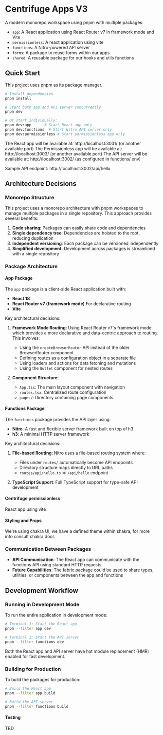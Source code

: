# Centrifuge Apps V3

A modern monorepo workspace using pnpm with multiple packages:

- `app`: A React application using React Router v7 in framework mode and Vite
- `permissionless`: A react application using vite
- `functions`: A Nitro-powered API server
- `forms`: A package to reuse forms within our apps
- `shared`: A reusable package for our hooks and utils functions

## Quick Start

This project uses [pnpm](https://pnpm.io/) as its package manager.

```bash
# Install dependencies
pnpm install

# Start both app and API server concurrently
pnpm dev

# Or start individually:
pnpm dev:app      # Start React app only
pnpm dev:functions  # Start Nitro API server only
pnpm dev:permissionless # Start permissionless app only
```

The React app will be available at: http://localhost:3001/ (or another available port)
The Permissionless app will be available at: http://localhost:3003/ (or another available port)
The API server will be available at: http://localhost:3002/ (as configured in functions/.env)

Sample API endpoint: http://localhost:3002/api/hello

## Architecture Decisions

### Monorepo Structure

This project uses a monorepo architecture with pnpm workspaces to manage multiple packages in a single repository. This approach provides several benefits:

1. **Code sharing**: Packages can easily share code and dependencies
2. **Single dependency tree**: Dependencies are hoisted to the root, reducing duplication
3. **Independent versioning**: Each package can be versioned independently
4. **Simplified development**: Development across packages is streamlined with a single repository

### Package Architecture

#### App Package

The `app` package is a client-side React application built with:

- **React 18**
- **React Router v7 (framework mode)** For declarative routing
- **Vite**

Key architectural decisions:

1. **Framework Mode Routing**: Using React Router v7's framework mode which provides a more declarative and data-centric approach to routing. This involves:

   - Using the `createBrowserRouter` API instead of the older BrowserRouter component
   - Defining routes as a configuration object in a separate file
   - Using loaders and actions for data fetching and mutations
   - Using the `Outlet` component for nested routes

2. **Component Structure**:
   - `App.tsx`: The main layout component with navigation
   - `routes.tsx`: Centralized route configuration
   - `pages/`: Directory containing page components

#### Functions Package

The `functions` package provides the API layer using:

- **Nitro**: A fast and flexible server framework built on top of h3
- **h3**: A minimal HTTP server framework

Key architectural decisions:

1. **File-based Routing**: Nitro uses a file-based routing system where:

   - Files under `routes/` automatically become API endpoints
   - Directory structure maps directly to URL paths
   - `routes/api/hello.ts` => `/api/hello` endpoint

2. **TypeScript Support**: Full TypeScript support for type-safe API development

#### Centrifuge permissionless

React app using vite

#### Styling and Props

We're using chakra UI, we have a defined theme within shakra, for more info consult chakra docs

### Communication Between Packages

- **API Communication**: The React app can communicate with the functions API using standard HTTP requests
- **Future Capabilities**: The fabric package could be used to share types, utilities, or components between the app and functions

## Development Workflow

### Running in Development Mode

To run the entire application in development mode:

```bash
# Terminal 1: Start the React app
pnpm --filter app dev

# Terminal 2: Start the API server
pnpm --filter functions dev
```

Both the React app and API server have hot module replacement (HMR) enabled for fast development.

### Building for Production

To build the packages for production:

```bash
# Build the React app
pnpm --filter app build

# Build the API server
pnpm --filter functions build
```

#### Testing

TBD
